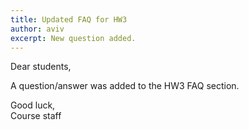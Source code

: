 ```yaml
---
title: Updated FAQ for HW3
author: aviv
excerpt: New question added.
---
```


Dear students,

A question/answer was added to the HW3 FAQ section.

Good luck,  
Course staff


